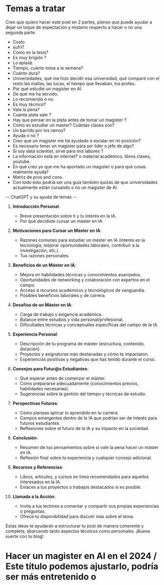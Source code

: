 # Temas a tratar

Creo que quiero hacer este post en 2 partes, pienso que puede ayudar a dejar un toque de expectación y misterio respecto a hacer o no una segunda parte.

- Costo
- sufrí?
- Cómo es la tesis? 
- Es muy brigido ?
- Lo aplasé.
- Tiempo, cuánto toma a la semana?
- Cuánto dura?
- Universidades, qué me hizo decidir esa universidad, qué comparé con el resto las mallas, las lucas, el tiempo que llevaban, los profes.
- Por qué estudié un magister en AI.
- De qué me ha servido.
- Lo recomiendo o no.
- Es muy técnico?
- Vale la pena?
- Cuánta plata sale ?
- Hay que pensar en la plata antes de tomar un magister ?
- Cómo es estudiar un master? Cuántas clases son?
- Un barrido por los ramos?
- Ayuda o no ?
- Creo que un magister me ha ayudado a escalar en mi posición?
- Es necesario tener un magister para ser lider o jefe de algo?
- Si soy data scientist, sirve para mis labores ?
- La información está en internet? o material académico, libros clases, youtube.
- En qué creo yo que me ha aportado un magister o para qué cosas realmente ayuda?
- Matriz de pros and cons.
- Con todo esto podría ser una guía también quizás de que universidades actualmente están cursando o no un magister de AI.

-- ChatGPT y su ayuda de temas --

1. **Introducción Personal**:
   - Breve presentación sobre ti y tu interés en la IA.
   - Por qué decidiste cursar un máster en IA.

2. **Motivaciones para Cursar un Máster en IA**:
   - Razones comunes para estudiar un máster en IA (interés en la tecnología, mejorar oportunidades laborales, contribuir a la investigación, etc.).
   - Tus razones personales.

3. **Beneficios de un Máster en IA**:
   - Mejora en habilidades técnicas y conocimientos avanzados.
   - Oportunidades de networking y colaboración con expertos en el campo.
   - Acceso a recursos académicos y tecnológicos de vanguardia.
   - Posibles beneficios laborales y de carrera.

4. **Desafíos de un Máster en IA**:
   - Carga de trabajo y exigencia académica.
   - Balance entre estudios y vida personal/profesional.
   - Dificultades técnicas y conceptuales específicas del campo de la IA.

5. **Experiencia Personal**:
   - Descripción de tu programa de máster (estructura, contenido, duración).
   - Proyectos y asignaturas más destacadas y cómo te impactaron.
   - Experiencias positivas y negativas que has tenido durante el curso.

6. **Consejos para Futur@s Estudiantes**:
   - Qué esperar antes de comenzar el máster.
   - Cómo prepararse adecuadamente (conocimientos previos, habilidades necesarias).
   - Sugerencias sobre la gestión del tiempo y técnicas de estudio.

7. **Perspectivas Futuras**:
   - Cómo planeas aplicar lo aprendido en tu carrera.
   - Campos emergentes dentro de la IA que podrían ser de interés para futuros estudiantes.
   - Reflexiones sobre el futuro de la IA y su impacto en la sociedad.

8. **Conclusión**:
   - Resumen de tus pensamientos sobre si vale la pena hacer un máster en IA.
   - Reflexión final sobre tu experiencia y cualquier consejo adicional.

9. **Recursos y Referencias**:
   - Libros, artículos, y cursos en línea recomendados para aquellos interesados en la IA.
   - Enlaces a tus proyectos o trabajos destacados si es posible.

10. **Llamada a la Acción**:
    - Invita a tus lectores a comentar y compartir sus propias experiencias o preguntas.
    - Ofrece tu disponibilidad para discutir más sobre el tema.

Estas ideas te ayudarán a estructurar tu post de manera coherente y completa, abarcando tanto aspectos técnicos como personales. ¡Buena suerte con tu blog!

# Hacer un magister en AI en el 2024 / Este título podemos ajustarlo, podría ser más entretenido o 

